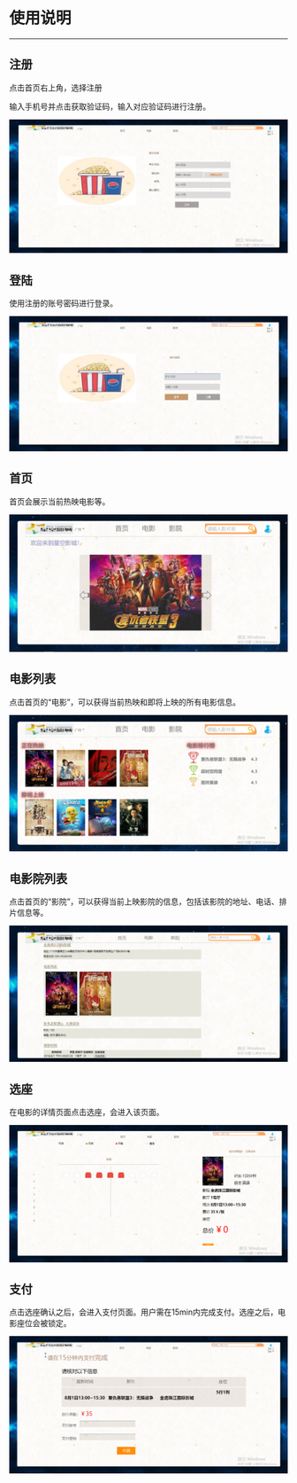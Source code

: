 # 使用说明

---

## 注册

点击首页右上角，选择注册

输入手机号并点击获取验证码，输入对应验证码进行注册。

![](https://raw.githubusercontent.com/Movie-ticket-Sale-System/DashBoard/master/image/UIImages/%E6%B3%A8%E5%86%8C%E9%A1%B5%E9%9D%A2.PNG)





## 登陆

使用注册的账号密码进行登录。

![](https://raw.githubusercontent.com/Movie-ticket-Sale-System/DashBoard/master/image/UIImages/%E7%99%BB%E9%99%86%E9%A1%B5%E9%9D%A2.PNG)



## 首页

首页会展示当前热映电影等。

![](https://raw.githubusercontent.com/Movie-ticket-Sale-System/DashBoard/master/image/UIImages/%E9%A6%96%E9%A1%B5.PNG)



## 电影列表

点击首页的“电影”，可以获得当前热映和即将上映的所有电影信息。

![](https://raw.githubusercontent.com/Movie-ticket-Sale-System/DashBoard/master/image/UIImages/%E7%94%B5%E5%BD%B1%E5%88%97%E8%A1%A8.PNG)



## 电影院列表

点击首页的“影院”，可以获得当前上映影院的信息，包括该影院的地址、电话、排片信息等。

![](https://raw.githubusercontent.com/Movie-ticket-Sale-System/DashBoard/master/image/UIImages/%E7%94%B5%E5%BD%B1%E9%99%A2%E5%88%97%E8%A1%A8.PNG)



## 选座

在电影的详情页面点击选座，会进入该页面。

![](https://raw.githubusercontent.com/Movie-ticket-Sale-System/DashBoard/master/image/UIImages/%E9%80%89%E5%BA%A7%E9%A1%B5%E9%9D%A2.PNG)



## 支付

点击选座确认之后，会进入支付页面。用户需在15min内完成支付。选座之后，电影座位会被锁定。

![](https://raw.githubusercontent.com/Movie-ticket-Sale-System/DashBoard/master/image/UIImages/%E6%94%AF%E4%BB%98%E9%A1%B5%E9%9D%A2.PNG)